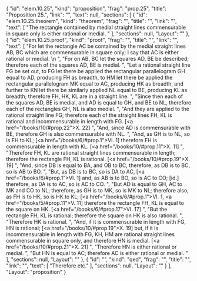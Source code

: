 {
  "id": "elem.10.25",
  "kind": "proposition",
  "frag": "prop.25",
  "title": "Proposition 25.",
  "link": "",
  "text": null,
  "sections": [
    {
      "id": "elem.10.25.theorem",
      "kind": "theorem",
      "frag": "",
      "title": "",
      "link": "",
      "text": [
        "The rectangle contained by medial straight lines commensurable in square only is either rational or medial. "
      ],
      "sections": null,
      "Layout": ""
    },
    {
      "id": "elem.10.25.proof",
      "kind": "proof",
      "frag": "",
      "title": "",
      "link": "",
      "text": [
        "For let the rectangle AC be contained by the medial straight lines AB, BC which are commensurable in square only; I say that AC is either rational or medial. \n      ",
        "For on AB, BC let the squares AD, BE be described; therefore each of the squares AD, BE is medial. ",
        "Let a rational straight line FG be set out, to FG let there be applied the rectangular parallelogram GH equal to AD, producing FH as breadth, to HM let there be applied the rectangular parallelogram MK equal to AC, producing HK as breadth, and further to KN let there be similarly applied NL equal to BE, producing KL as breadth; therefore FH, HK, KL are in a straight line. ",
        "Since then each of the squares AD, BE is medial, and AD is equal to GH, and BE to NL, therefore each of the rectangles GH, NL is also medial. ",
        "And they are applied to the rational straight line FG; therefore each of the straight lines FH, KL is rational and incommensurable in length with FG. [<a href=\"/books/10/#prop.22\">X. 22</a>] ",
        "And, since AD is commensurable with BE, therefore GH is also commensurable with NL. ",
        "And, as GH is to NL, so is FH to KL; [<a href=\"/books/6/#prop.1\">VI. 1</a>] therefore FH is commensurable in length with KL. [<a href=\"/books/10/#prop.11\">X. 11</a>] ",
        "Therefore FH, KL are rational straight lines commensurable in length; therefore the rectangle FH, KL is rational. [<a href=\"/books/10/#prop.19\">X. 19</a>] ",
        "And, since DB is equal to BA, and OB to BC, therefore, as DB is to BC, so is AB to BO. ",
        "But, as DB is to BC, so is DA to AC, [<a href=\"/books/6/#prop.1\">VI. 1</a>] and, as AB is to BO, so is AC to CO; [id.] therefore, as DA is to AC, so is AC to CO. ",
        "But AD is equal to GH, AC to MK and CO to NL; therefore, as GH is to MK, so is MK to NL; therefore also, as FH is to HK, so is HK to KL; [<a href=\"/books/6/#prop.1\">VI. 1</a>, <a href=\"/books/5/#prop.11\">V. 11</a>] therefore the rectangle FH, KL is equal to the square on HK. [<a href=\"/books/6/#prop.17\">VI. 17</a>] ",
        "But the rectangle FH, KL is rational; therefore the square on HK is also rational. ",
        "Therefore HK is rational. ",
        "And, if it is commensurable in length with FG, HN is rational; [<a href=\"/books/10/#prop.19\">X. 19</a>] but, if it is incommensurable in length with FG, KH, HM are rational straight lines commensurable in square only, and therefore HN is medial. [<a href=\"/books/10/#prop.21\">X. 21</a>] ",
        "Therefore HN is either rational or medial. ",
        "But HN is equal to AC; therefore AC is either rational or medial. "
      ],
      "sections": null,
      "Layout": ""
    },
    {
      "id": "",
      "kind": "qed",
      "frag": "",
      "title": "",
      "link": "",
      "text": [
        "Therefore etc."
      ],
      "sections": null,
      "Layout": ""
    }
  ],
  "Layout": "proposition"
}
